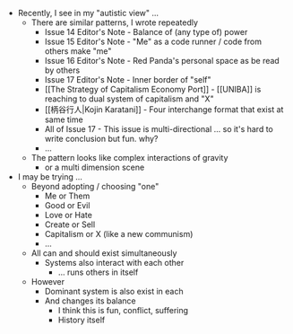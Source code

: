 - Recently, I see in my "autistic view" ...
	- There are similar patterns, I wrote repeatedly
		- Issue 14 Editor's Note - Balance of (any type of) power
		- Issue 15 Editor's Note - "Me" as a code runner / code from others make "me"
		- Issue 16 Editor's Note - Red Panda's personal space as be read by others
		- Issue 17 Editor's Note - Inner border of "self"
		- [[The Strategy of Capitalism Economy Port]] - [[UNIBA]] is reaching to dual system of capitalism and "X"
		- [[柄谷行人|Kojin Karatani]] - Four interchange format that exist at same time
		- All of Issue 17 - This issue is multi-directional ... so it's hard to write conclusion but fun. why?
		- ...
	- The pattern looks like complex interactions of gravity
		- or a multi dimension scene
- I may be trying ...
	- Beyond adopting / choosing "one"
		- Me or Them
		- Good or Evil
		- Love or Hate
		- Create or Sell
		- Capitalism or X (like a new communism)
		- ...
	- All can and should exist simultaneously
		- Systems also interact with each other
			- ... runs others in itself
	- However
		- Dominant system is also exist in each
		- And changes its balance
			- I think this is fun, conflict, suffering
			- History itself